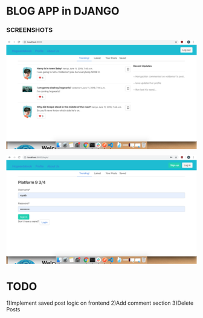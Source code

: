 # BLOG APP in DJANGO


### SCREENSHOTS

![home](img1.png)

![signin](img2.png)


# TODO

1)Implement saved post logic on frontend
2)Add comment section
3)Delete Posts